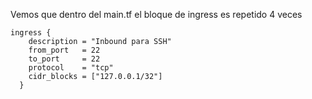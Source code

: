 Vemos que dentro del main.tf el bloque de ingress es repetido 4 veces
```
ingress {
    description = "Inbound para SSH"
    from_port   = 22
    to_port     = 22
    protocol    = "tcp"
    cidr_blocks = ["127.0.0.1/32"]
  }
```  
